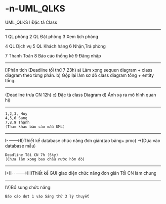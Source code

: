 # -n-UML_QLKS
UML_QLKS
I Đặc tả Class

-------

1 QL phòng 
2 QL Đặt phòng 
3 Xem lịch phòng 


4 QL Dịch vụ 
5 QL Khách hàng 
6 Nhận,Trả phòng 

7 Thanh Toán 
8 Báo cáo thống kê 
9 Đăng nhập

----------------------

I)Phân tích 
	(Deadline tối thứ 7 23h) 
	a) Làm xong sequen diagram + class diagram theo từng phần. 
	b) Gộp lại làm sơ đồ class diagram tổng + entity tổng.
	
--------
	
(Deadline trưa CN 12h) 
	c) Đặc tả class Diagram 
	d) Ánh xạ ra mô hình quan hệ

------------------

	1,2,3, Huy 
	4,5,6 Sang 
	7,8,9 Thanh 
	(Tham khảo báo cáo mẫu UML)

--------------------------------------------

I---->II)Thiết kế database chức năng đơn giản(tạo bảng+ proc) ->(Dựa vào database mẫu)

	Deadline Tối CN 7h (Sky) 
	(Chưa làm xong bao chầu nước hôm đó)
------------------------------------------------------
I+II----->III)Thiết kế GUI giao diện chức năng đơn giản 
	Tối CN làm chung

--------------------------------------------

IV)Bổ sung chức năng

	Báo cáo đợt 1 vào Sáng thứ 3 lý thuyết 
